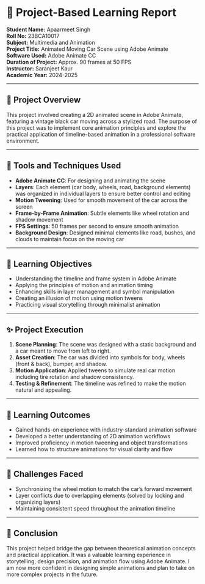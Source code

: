 # 📘 Project-Based Learning Report

**Student Name:** Apaarmeet Singh  
**Roll No:** 23BCA10017  
**Subject:** Multimedia and Animation  
**Project Title:** Animated Moving Car Scene using Adobe Animate  
**Software Used:** Adobe Animate CC  
**Duration of Project:** Approx. 90 frames at 50 FPS  
**Instructor:** Saranjeet Kaur    
**Academic Year:** 2024-2025  

---

## 🔶 Project Overview

This project involved creating a 2D animated scene in Adobe Animate, featuring a vintage black car moving across a stylized road. The purpose of this project was to implement core animation principles and explore the practical application of timeline-based animation in a professional software environment.

---

## 🔧 Tools and Techniques Used

- **Adobe Animate CC**: For designing and animating the scene  
- **Layers**: Each element (car body, wheels, road, background elements) was organized in individual layers to ensure better control and editing  
- **Motion Tweening**: Used for smooth movement of the car across the screen  
- **Frame-by-Frame Animation**: Subtle elements like wheel rotation and shadow movement  
- **FPS Settings**: 50 frames per second to ensure smooth animation  
- **Background Design**: Designed minimal elements like road, bushes, and clouds to maintain focus on the moving car  

---

## 🎯 Learning Objectives

- Understanding the timeline and frame system in Adobe Animate  
- Applying the principles of motion and animation timing  
- Enhancing skills in layer management and symbol manipulation  
- Creating an illusion of motion using motion tweens  
- Practicing visual storytelling through minimalist animation  

---

## ✨ Project Execution

1. **Scene Planning**: The scene was designed with a static background and a car meant to move from left to right.  
2. **Asset Creation**: The car was divided into symbols for body, wheels (front & back), bumper, and shadow.  
3. **Motion Application**: Applied tweens to simulate real car motion including tire rotation and shadow consistency.  
4. **Testing & Refinement**: The timeline was refined to make the motion natural and appealing.  

---

## 🌱 Learning Outcomes

- Gained hands-on experience with industry-standard animation software  
- Developed a better understanding of 2D animation workflows  
- Improved proficiency in motion tweening and object transformations  
- Learned how to structure animations for visual clarity and flow  

---

## 🧩 Challenges Faced

- Synchronizing the wheel motion to match the car’s forward movement  
- Layer conflicts due to overlapping elements (solved by locking and organizing layers)  
- Maintaining consistent speed throughout the animation timeline  

---

## 📌 Conclusion

This project helped bridge the gap between theoretical animation concepts and practical application. It was a valuable learning experience in storytelling, design precision, and animation flow using Adobe Animate. I am now more confident in designing simple animations and plan to take on more complex projects in the future.
